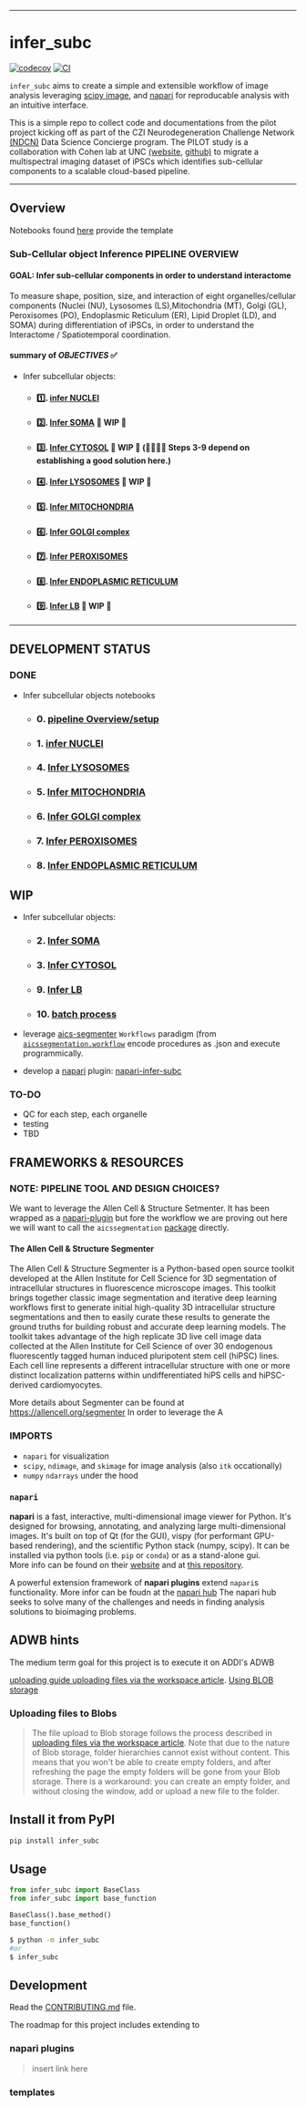 
---
# infer_subc

[![codecov](https://codecov.io/gh/ergonyc/infer-subc/branch/main/graph/badge.svg?token=infer-subc_token_here)](https://codecov.io/gh/ergonyc/infer-subc)
[![CI](https://github.com/ergonyc/infer-subc/actions/workflows/main.yml/badge.svg)](https://github.com/ergonyc/infer-subc/actions/workflows/main.yml)

 `infer_subc` aims to create a simple and extensible workflow of image analysis leveraging [scipy image](link), and [napari](link) for reproducable analysis with an intuitive interface. 

This is a simple repo to collect code and documentations from the pilot project kicking off as part of the CZI Neurodegeneration Challenge Network [(NDCN)](https://chanzuckerberg.com/science/programs-resources/neurodegeneration-challenge/) Data Science Concierge program.  The PILOT study is a collaboration with Cohen lab at UNC [(website,](https://cohenlaboratory.web.unc.edu/) [github)](https://github.com/SCohenLab) to migrate a multispectral imaging dataset of iPSCs which identifies sub-cellular components to a scalable cloud-based pipeline.   

--------------

## Overview

Notebooks  found [here]( link ) provide the template

### Sub-Cellular object Inference PIPELINE OVERVIEW

#### GOAL:  Infer sub-cellular components in order to understand interactome 

To measure shape, position, size, and interaction of eight organelles/cellular components (Nuclei (NU), Lysosomes (LS),Mitochondria (MT), Golgi (GL), Peroxisomes (PO), Endoplasmic Reticulum (ER), Lipid Droplet (LD), and SOMA) during differentiation of iPSCs, in order to understand the Interactome / Spatiotemporal coordination.

#### summary of _OBJECTIVES_ ✅
- Infer subcellular objects:
  -  #### 1️⃣. [infer NUCLEI ](./notebooks/01_infer_nuclei.ipynb)
  -  #### 2️⃣. [Infer SOMA](./notebooks/02_infer_soma.ipynb) 🚧 WIP 🚧 
  -  #### 3️⃣. [Infer CYTOSOL](./notebooks/03_infer_cytosol.ipynb) 🚧 WIP 🚧 (🚨🚨🚨🚨 Steps 3-9 depend on establishing a good solution here.)
  -  #### 4️⃣. [Infer LYSOSOMES](./notebooks/04_infer_lysosome.ipynb) 🚧 WIP 🚧
  -  #### 5️⃣. [Infer MITOCHONDRIA](./notebooks/02_infer_soma.ipynb)
  -  #### 6️⃣. [Infer GOLGI complex](./notebooks/02_infer_soma.ipynb)
  -  #### 7️⃣. [Infer PEROXISOMES](./notebooks/02_infer_soma.ipynb)
  -  #### 8️⃣. [Infer ENDOPLASMIC RETICULUM ](./notebooks/02_infer_soma.ipynb)
  -   #### 9️⃣. [Infer LB](./notebooks/02_infer_soma.ipynb) 🚧 WIP 🚧



----------------------------
## DEVELOPMENT STATUS
### DONE
- Infer subcellular objects notebooks 
  -  ### 0. [pipeline Overview/setup  ](./notebooks/00_pipeline_setup.ipynb)
  -  ### 1. [infer NUCLEI ](./notebooks/01_infer_nuclei.ipynb) 

  -  ### 4. [Infer LYSOSOMES](./notebooks/04_infer_lysosome.ipynb)
  -  ### 5. [Infer MITOCHONDRIA](./notebooks/05_infer_mitochondria.ipynb)
  -  ### 6. [Infer GOLGI complex](./notebooks/06_infer_golgi.ipynb)
  -  ### 7. [Infer PEROXISOMES](./notebooks/07_infer_peroxisome.ipynb)
  -  ### 8. [Infer ENDOPLASMIC RETICULUM ](./notebooks/08_infer_endoplasmic_reticulum.ipynb)

## WIP
- Infer subcellular objects:
  -  ### 2. [Infer SOMA](./notebooks/03_infer_soma.ipynb)
  -  ### 3. [Infer CYTOSOL](./notebooks/03_infer_cytosol.ipynb)
  -  ### 9. [Infer LB](./notebooks/09_infer_lipid_bodies.ipynb)
  -  ### 10. [batch process](./notebooks/10_batch_process.ipynb)

- leverage [aics-segmenter]( https://allencell.org/segmenter ) `Workflows` paradigm (from [`aicssegmentation.workflow`](https://github.com/AllenCell/aics-segmentation) encode procedures as .json and execute programmically.
- develop a [napari](https://napari.org/stable/) plugin: [napari-infer-subc](https://github.com/ergonyc/napari-infer-subc) 
### TO-DO
- QC for each step, each organelle
- testing
- TBD

## FRAMEWORKS & RESOURCES

### NOTE: PIPELINE TOOL AND DESIGN CHOICES?
We want to leverage the Allen Cell & Structure Setmenter.  It has been wrapped as a [napari-plugin](https://www.napari-hub.org/plugins/napari-allencell-segmenter) but fore the workflow we are proving out here we will want to call the `aicssegmentation` [package](https://github.com/AllenCell/aics-segmentation) directly.

#### ​The Allen Cell & Structure Segmenter 
​The Allen Cell & Structure Segmenter is a Python-based open source toolkit developed at the Allen Institute for Cell Science for 3D segmentation of intracellular structures in fluorescence microscope images. This toolkit brings together classic image segmentation and iterative deep learning workflows first to generate initial high-quality 3D intracellular structure segmentations and then to easily curate these results to generate the ground truths for building robust and accurate deep learning models. The toolkit takes advantage of the high replicate 3D live cell image data collected at the Allen Institute for Cell Science of over 30 endogenous fluorescently tagged human induced pluripotent stem cell (hiPSC) lines. Each cell line represents a different intracellular structure with one or more distinct localization patterns within undifferentiated hiPS cells and hiPSC-derived cardiomyocytes.

More details about Segmenter can be found at https://allencell.org/segmenter
In order to leverage the A
### IMPORTS
- `napari` for visualization
- `scipy`, `ndimage`, and `skimage` for image analysis (also `itk` occationally)
-  `numpy` `ndarrays` under the hood


### `napari` 
**napari** is a fast, interactive, multi-dimensional image viewer for Python. It's designed for browsing, annotating, and analyzing large multi-dimensional images. It's built on top of Qt (for the GUI), vispy (for performant GPU-based rendering), and the scientific Python stack (numpy, scipy). It can be installed via python tools (i.e. `pip` or `conda`) or as a stand-alone gui.  
More info can be found on their [website](https://napari.org/stable/) and at [this repository](https://github.com/napari/napari).

A powerful extension framework of **napari plugins**  extend `napari`s functionality.   More infor can be foudn at the [napari hub](https://www.napari-hub.org/about) The napari hub seeks to solve many of the challenges and needs in finding analysis solutions to bioimaging problems. 

## ADWB hints
The medium term goal for this project is to execute it on ADDI's ADWB

[uploading guide ](https://knowledgebase.aridhia.io/article/guidance-for-uploading-files/)
[uploading files via the workspace article](https://knowledgebase.aridhia.io/article/uploading-files-via-the-workspace/).
[Using BLOB storage](https://knowledgebase.aridhia.io/article/using-blob-storage/)

### Uploading files to Blobs
> The file upload to Blob storage follows the process described in [uploading files via the workspace article](https://knowledgebase.aridhia.io/article/uploading-files-via-the-workspace/). Note that due to the nature of Blob storage, folder hierarchies cannot exist without content. This means that you won't be able to create empty folders, and after refreshing the page the empty folders will be gone from your Blob storage. There is a workaround: you can create an empty folder, and without closing the window, add or upload a new file to the folder.


## Install it from PyPI

```bash
pip install infer_subc
```

## Usage

```py
from infer_subc import BaseClass
from infer_subc import base_function

BaseClass().base_method()
base_function()
```

```bash
$ python -m infer_subc
#or
$ infer_subc
```

## Development
Read the [CONTRIBUTING.md](CONTRIBUTING.md) file.

The roadmap for this project includes extending to 
### napari plugins 
> insert link here


### templates 
